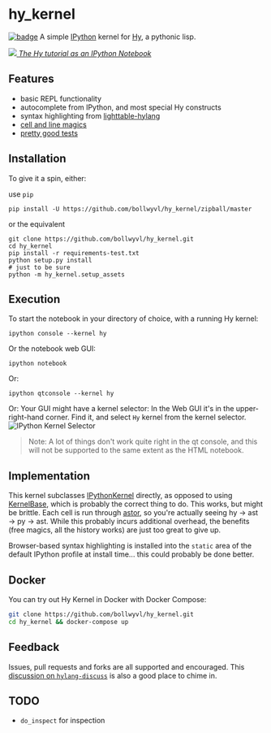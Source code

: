 # hy_kernel
[![badge][]][Build Status]
A simple [IPython][] kernel for [Hy](http://hylang.org), a pythonic lisp.

[![](screenshot.png) _The Hy tutorial as an IPython Notebook_][tutorial]

## Features
- basic REPL functionality
- autocomplete from IPython, and most special Hy constructs
- syntax highlighting from [lighttable-hylang][]
- [cell and line magics][magic]
- [pretty good tests][Build Status]

## Installation
To give it a spin, either:

use `pip`

```shell
pip install -U https://github.com/bollwyvl/hy_kernel/zipball/master
```

or the equivalent

```shell
git clone https://github.com/bollwyvl/hy_kernel.git
cd hy_kernel
pip install -r requirements-test.txt
python setup.py install
# just to be sure
python -m hy_kernel.setup_assets
```

## Execution
To start the notebook in your directory of choice, with a running Hy kernel:
```console
ipython console --kernel hy
```

Or the notebook web GUI:
```shell
ipython notebook
```

Or:
```shell
ipython qtconsole --kernel hy
```

Or:
Your GUI might have a kernel selector: In the Web GUI it's in the
upper-right-hand corner. Find it, and select `Hy` kernel from the kernel
selector.
![IPython Kernel Selector ](http://ipython.org/ipython-doc/dev/_images/kernel_selector_screenshot.png)


> Note:
A lot of things don't work quite right in the qt console, and this will not be
supported to the same extent as the HTML notebook.


## Implementation
This kernel subclasses [IPythonKernel][] directly, as opposed to using
[KernelBase][], which is probably the correct thing to do. This works, but might
be brittle. Each cell is run through [astor][], so you're actually seeing hy →
ast → py → ast. While this probably incurs additional overhead, the benefits
(free magics, all the history works) are just too great to give up.

Browser-based syntax highlighting is installed into the `static` area of the
default IPython profile at install time... this could probably be done better.


## Docker
You can try out Hy Kernel in Docker with Docker Compose:
```bash
git clone https://github.com/bollwyvl/hy_kernel.git
cd hy_kernel && docker-compose up
```

## Feedback
Issues, pull requests and forks are all supported and encouraged. This
[discussion on `hylang-discuss`][discuss] is also a good place to chime in.

## TODO
- `do_inspect` for inspection

[badge]: https://travis-ci.org/bollwyvl/hy_kernel.svg?branch=master
[Build Status]: https://travis-ci.org/bollwyvl/hy_kernel
[IPythonKernel]: https://github.com/ipython/ipython/blob/master/IPython/kernel/zmq/ipkernel.py
[KernelBase]: https://github.com/ipython/ipython/blob/master/IPython/kernel/zmq/kernelbase.py
[lighttable-hylang]: https://github.com/cndreisbach/lighttable-hylang
[tutorial]: http://nbviewer.ipython.org/github/bollwyvl/hy_kernel/blob/master/notebooks/Tutorial.ipynb
[IPython]: http://ipython.org
[ipydev]: http://ipython.org/ipython-doc/dev/install/install.html#installing-the-development-version
[discuss]: https://groups.google.com/forum/#!topic/hylang-discuss/UkoET6pU5sM
[astor]: https://github.com/berkerpeksag/astor
[magic]: http://nbviewer.ipython.org/github/bollwyvl/hy_kernel/blob/master/notebooks/Magics.ipynb
